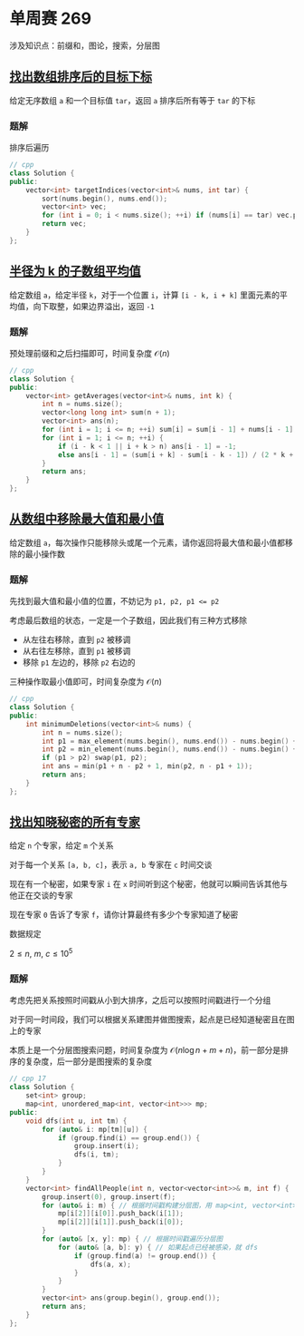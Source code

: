 # 单周赛 269

涉及知识点：前缀和，图论，搜索，分层图

## [找出数组排序后的目标下标](https://leetcode-cn.com/problems/find-target-indices-after-sorting-array/)

给定无序数组 ```a``` 和一个目标值 ```tar```，返回 ```a``` 排序后所有等于 ```tar``` 的下标

### 题解

排序后遍历

```cpp
// cpp
class Solution {
public:
    vector<int> targetIndices(vector<int>& nums, int tar) {
        sort(nums.begin(), nums.end());
        vector<int> vec;
        for (int i = 0; i < nums.size(); ++i) if (nums[i] == tar) vec.push_back(i);
        return vec;
    }
};
```

## [半径为 k 的子数组平均值](https://leetcode-cn.com/problems/k-radius-subarray-averages/)

给定数组 ```a```，给定半径 ```k```，对于一个位置 ```i```，计算 ```[i - k, i + k]``` 里面元素的平均值，向下取整，如果边界溢出，返回 ```-1```

### 题解

预处理前缀和之后扫描即可，时间复杂度 $\mathcal{O}(n)$

```cpp
// cpp
class Solution {
public:
    vector<int> getAverages(vector<int>& nums, int k) {
        int n = nums.size();
        vector<long long int> sum(n + 1);
        vector<int> ans(n);
        for (int i = 1; i <= n; ++i) sum[i] = sum[i - 1] + nums[i - 1];
        for (int i = 1; i <= n; ++i) {
            if (i - k < 1 || i + k > n) ans[i - 1] = -1;
            else ans[i - 1] = (sum[i + k] - sum[i - k - 1]) / (2 * k + 1);
        }
        return ans;
    }
};
```

## [从数组中移除最大值和最小值](https://leetcode-cn.com/problems/removing-minimum-and-maximum-from-array/)

给定数组 ```a```，每次操作只能移除头或尾一个元素，请你返回将最大值和最小值都移除的最小操作数

### 题解

先找到最大值和最小值的位置，不妨记为 ```p1, p2, p1 <= p2```

考虑最后数组的状态，一定是一个子数组，因此我们有三种方式移除

- 从左往右移除，直到 ```p2``` 被移调
- 从右往左移除，直到 ```p1``` 被移调
- 移除 ```p1``` 左边的，移除 ```p2``` 右边的

三种操作取最小值即可，时间复杂度为 $\mathcal{O}(n)$

```cpp
// cpp
class Solution {
public:
    int minimumDeletions(vector<int>& nums) {
        int n = nums.size();
        int p1 = max_element(nums.begin(), nums.end()) - nums.begin() + 1;
        int p2 = min_element(nums.begin(), nums.end()) - nums.begin() + 1;
        if (p1 > p2) swap(p1, p2);
        int ans = min(p1 + n - p2 + 1, min(p2, n - p1 + 1));
        return ans;
    }
};
```

## [找出知晓秘密的所有专家](https://leetcode-cn.com/problems/find-all-people-with-secret/)

给定 ```n``` 个专家，给定 ```m``` 个关系

对于每一个关系 ```[a, b, c]```，表示 ```a, b``` 专家在 ```c``` 时间交谈

现在有一个秘密，如果专家 ```i``` 在 ```x``` 时间听到这个秘密，他就可以瞬间告诉其他与他正在交谈的专家

现在专家 ```0``` 告诉了专家 ```f```，请你计算最终有多少个专家知道了秘密

数据规定

$2\leq n,\ m,\ c\leq 10^5$

### 题解

考虑先把关系按照时间戳从小到大排序，之后可以按照时间戳进行一个分组

对于同一时间段，我们可以根据关系建图并做图搜索，起点是已经知道秘密且在图上的专家

本质上是一个分层图搜索问题，时间复杂度为 $\mathcal{O}(n\log n + m + n)$，前一部分是排序的复杂度，后一部分是图搜索的复杂度

```cpp
// cpp 17
class Solution {
    set<int> group;
    map<int, unordered_map<int, vector<int>>> mp;
public:
    void dfs(int u, int tm) {
        for (auto& i: mp[tm][u]) {
            if (group.find(i) == group.end()) {
                group.insert(i);
                dfs(i, tm);
            }
        }
    }
    vector<int> findAllPeople(int n, vector<vector<int>>& m, int f) {
        group.insert(0), group.insert(f);
        for (auto& i: m) { // 根据时间戳构建分层图，用 map<int, vector<int>> 存图
            mp[i[2]][i[0]].push_back(i[1]);
            mp[i[2]][i[1]].push_back(i[0]);
        }
        for (auto& [x, y]: mp) { // 根据时间戳遍历分层图
            for (auto& [a, b]: y) { // 如果起点已经被感染，就 dfs
                if (group.find(a) != group.end()) {
                    dfs(a, x);
                }
            }
        }
        vector<int> ans(group.begin(), group.end());
        return ans;
    }
};
```